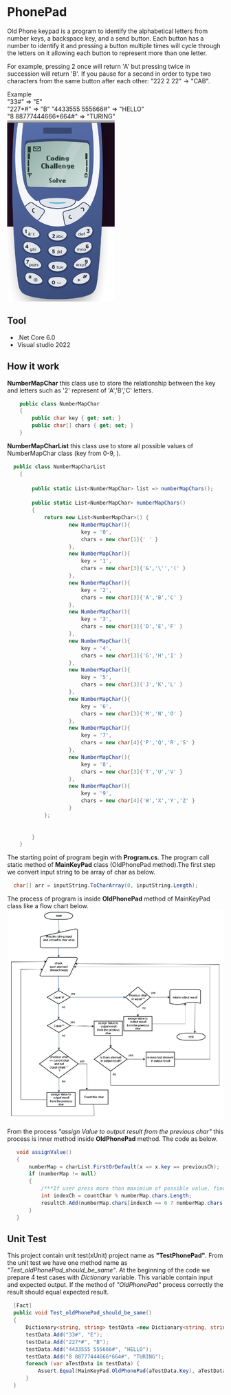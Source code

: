 # PhonePad
 Old Phone keypad is a program to identify the alphabetical letters from number keys, a backspace key, and a send button. Each button has a number to identify it and pressing a button multiple times will cycle through the letters on it allowing each button to represent more than one letter.

For example, pressing 2 once will return 'A' but pressing twice in succession will return 'B'. If you pause for a second in order to type two characters from the same button after each other: "222 2 22" -> "CAB".

Example  
"33#" => "E"  
"227*#" => "B"
"4433555 555666#" => "HELLO"  
"8 88777444666*664#" => "TURING"  
<img src="./keypad.png" width="250" />
## Tool
* .Net Core 6.0
* Visual studio 2022
## How it work
**NumberMapChar** this class use to store the relationship between the key and letters such as '2' represent of 'A','B','C' letters.
```cs
    public class NumberMapChar
    {
        public char key { get; set; }
        public char[] chars { get; set; }
    }
```
**NumberMapCharList** this class use to store all possible values of NumberMapChar class (key from 0-9, ).
```cs
  public class NumberMapCharList
    {

        public static List<NumberMapChar> list => numberMapChars();

        public static List<NumberMapChar> numberMapChars()
        {
            return new List<NumberMapChar>() {
                    new NumberMapChar(){
                        key = '0',
                        chars = new char[1]{' ' }
                    },
                    new NumberMapChar(){
                        key = '1',
                        chars = new char[3]{'&','\'','(' }
                    },
                    new NumberMapChar(){
                        key = '2',
                        chars = new char[3]{'A','B','C' }
                    },
                    new NumberMapChar(){
                        key = '3',
                        chars = new char[3]{'D','E','F' }
                    },
                    new NumberMapChar(){
                        key = '4',
                        chars = new char[3]{'G','H','I' }
                    },
                    new NumberMapChar(){
                        key = '5',
                        chars = new char[3]{'J','K','L' }
                    },
                    new NumberMapChar(){
                        key = '6',
                        chars = new char[3]{'M','N','O' }
                    },
                    new NumberMapChar(){
                        key = '7',
                        chars = new char[4]{'P','Q','R','S' }
                    },
                    new NumberMapChar(){
                        key = '8',
                        chars = new char[3]{'T','U','V' }
                    },
                    new NumberMapChar(){
                        key = '9',
                        chars = new char[4]{'W','X','Y','Z' }
                    }
            };


        }
    }
```
The starting point of program begin with **Program.cs**. The program call static method of **MainKeyPad** class (OldPhonePad method).The first step we convert input string to be array of char as below.
```cs
  char[] arr = inputString.ToCharArray(0, inputString.Length);
```
The process of program is inside **OldPhonePad** method of MainKeyPad class like a flow chart below.
<img src="./FlowchartDiagram.jpg" width="750" />

From the process *"assign Value to output result from the previous char"* this process is inner method inside **OldPhonePad** method. The code as below.
```cs
   void assignValue()
   {
       numberMap = charList.FirstOrDefault(x => x.key == previousCh);
       if (numberMap != null)
       {
           /***If user press more than maximium of possible value, find the value by iterative retrieve ***/
           int indexCh = countChar % numberMap.chars.Length;
           resultCh.Add(numberMap.chars[indexCh == 0 ? numberMap.chars.Length - 1 : indexCh - 1]);
       }
   }
```
## Unit Test
This project contain unit test(xUnit) project name as **"TestPhonePad"**. From the unit test we have one method name as *"Test_oldPhonePad_should_be_same"*.
At the beginning of the code we prepare 4 test cases with *Dictionary* variable. This variable contain input and expected output. If the method of *"OldPhonePad"* process correctly the result should equal expected result.
```cs
  [Fact]
  public void Test_oldPhonePad_should_be_same()
  {
      Dictionary<string, string> testData =new Dictionary<string, string>();
      testData.Add("33#", "E");
      testData.Add("227*#", "B");
      testData.Add("4433555 555666#", "HELLO");
      testData.Add("8 88777444666*664#", "TURING");
      foreach (var aTestData in testData) {
          Assert.Equal(MainKeyPad.OldPhonePad(aTestData.Key), aTestData.Value);
      }
  }
```
